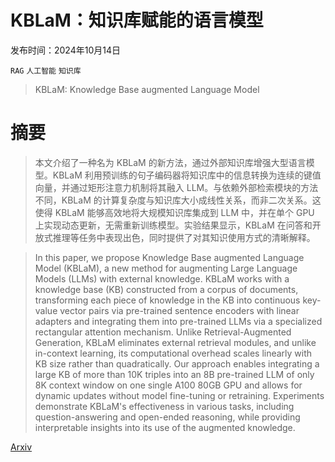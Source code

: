 # KBLaM：知识库赋能的语言模型

发布时间：2024年10月14日

`RAG` `人工智能` `知识库`

> KBLaM: Knowledge Base augmented Language Model

# 摘要

> 本文介绍了一种名为 KBLaM 的新方法，通过外部知识库增强大型语言模型。KBLaM 利用预训练的句子编码器将知识库中的信息转换为连续的键值向量，并通过矩形注意力机制将其融入 LLM。与依赖外部检索模块的方法不同，KBLaM 的计算复杂度与知识库大小成线性关系，而非二次关系。这使得 KBLaM 能够高效地将大规模知识库集成到 LLM 中，并在单个 GPU 上实现动态更新，无需重新训练模型。实验结果显示，KBLaM 在问答和开放式推理等任务中表现出色，同时提供了对其知识使用方式的清晰解释。

> In this paper, we propose Knowledge Base augmented Language Model (KBLaM), a new method for augmenting Large Language Models (LLMs) with external knowledge. KBLaM works with a knowledge base (KB) constructed from a corpus of documents, transforming each piece of knowledge in the KB into continuous key-value vector pairs via pre-trained sentence encoders with linear adapters and integrating them into pre-trained LLMs via a specialized rectangular attention mechanism. Unlike Retrieval-Augmented Generation, KBLaM eliminates external retrieval modules, and unlike in-context learning, its computational overhead scales linearly with KB size rather than quadratically. Our approach enables integrating a large KB of more than 10K triples into an 8B pre-trained LLM of only 8K context window on one single A100 80GB GPU and allows for dynamic updates without model fine-tuning or retraining. Experiments demonstrate KBLaM's effectiveness in various tasks, including question-answering and open-ended reasoning, while providing interpretable insights into its use of the augmented knowledge.

[Arxiv](https://arxiv.org/abs/2410.10450)